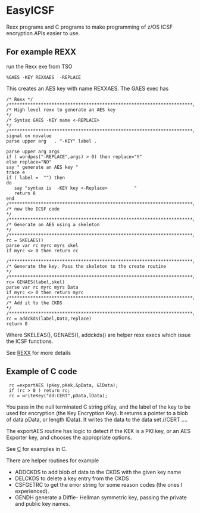 # EasyICSF
Rexx programs and C programs to make programming of z/OS ICSF encryption APIs easier to use.

## For example REXX 
run the Rexx exe from TSO 
```
%GAES -KEY REXXAES  -REPLACE 
```
This creates an AES key with name REXXAES.
The GAES exec has 
```
/* Rexx */ 
/*********************************************************************/ 
/* High level rexx to generate an AES key                            */ 
/* Syntax GAES -KEY name <-REPLACE>                                  */ 
/*********************************************************************/ 
signal on novalue 
parse upper arg   . "-KEY" label . 
                                                                         
parse upper arg args 
if ( wordpos("-REPLACE",args) > 0) then replace="Y" 
else replace="NO" 
say " generate an AES key " 
trace e 
if ( label =  "") then 
do 
   say "syntax is  -KEY key <-Replace>          " 
   return 8 
end 
/*********************************************************************/ 
/* now the ICSF code                                                 */ 
/*********************************************************************/ 
/* Generate an AES using a skeleton                                  */ 
/*********************************************************************/ 
rc = SKELAES() 
parse var rc myrc myrs skel 
if myrc <> 0 then return rc 
                                                                             
/*********************************************************************/ 
/* Generate the key. Pass the skeleton to the create routine         */ 
/*********************************************************************/ 
rc= GENAES(label,skel) 
parse var rc myrc myrs Data 
if myrc <> 0 then return myrc 
/*********************************************************************/ 
/* Add it to the CKDS                                                */ 
/*********************************************************************/ 
rc = addckds(label,Data,replace) 
return 0 

```
Where SKELEAS(), GENAES(), addckds() are helper rexx execs which issue the ICSF functions. 


See [REXX](Rexx.md) for more details

## Example of C code

```
 rc =exportAES (pKey,pKek,&pData, &lData); 
 if (rc > 0 ) return rc; 
 rc = writeKey("dd:CERT",pData,lData); 
```
You pass in the null terminated C string pKey, and the label of the key to be used for 
encryption (the Key Encryption Key).  It returns a pointer to a blob of data pData,
or length lData).
It writes the data to the data set //CERT .... 

The exportAES routine has logic to detect if the KEK is a PKI key, or an AES Exporter key,
and chooses the appropriate options.

See [C](C.md) for examples in C.

There are helper routines for example

- ADDCKDS to add blob of data to the CKDS with the given key name
- DELCKDS to delete a key entry from the CKDS 
- CSFGETRC to get the error string for some reason codes (the ones I experienced).
- GENDH generate a Diffie- Hellman symmetric key, passing the private and public key names.   
